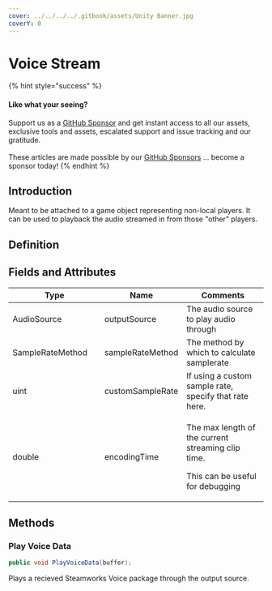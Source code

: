 ```yaml
---
cover: ../../../../.gitbook/assets/Unity Banner.jpg
coverY: 0
---
```


# Voice Stream

{% hint style="success" %}
#### Like what your seeing?

Support us as a [GitHub Sponsor](../../../../where-to-buy/become-a-sponsor.md) and get instant access to all our assets, exclusive tools and assets, escalated support and issue tracking and our gratitude.\
\
These articles are made possible by our [GitHub Sponsors](../../../../where-to-buy/become-a-sponsor.md) ... become a sponsor today!
{% endhint %}

## &#x20;Introduction

Meant to be attached to a game object representing non-local players. It can be used to playback the audio streamed in from those "other" players.

## Definition

## Fields and Attributes

<table><thead><tr><th width="217.91333012691814">Type</th><th>Name</th><th width="316.8664058133036">Comments</th></tr></thead><tbody><tr><td>AudioSource</td><td>outputSource</td><td>The audio source to play audio through</td></tr><tr><td>SampleRateMethod</td><td>sampleRateMethod</td><td>The method by which to calculate samplerate</td></tr><tr><td>uint</td><td>customSampleRate</td><td>If using a custom sample rate, specify that rate here.</td></tr><tr><td>double</td><td>encodingTime</td><td><p>The max length of the current streaming clip time. </p><p></p><p>This can be useful for debugging</p></td></tr></tbody></table>

## Methods

### Play Voice Data

```csharp
public void PlayVoiceData(buffer);
```

Plays a recieved Steamworks Voice package through the output source.
